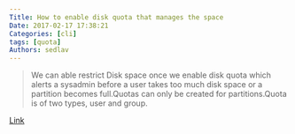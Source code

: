 ```yaml
---
Title: How to enable disk quota that manages the space
Date: 2017-02-17 17:38:21
Categories: [cli]
tags: [quota]
Authors: sedlav
---
```


> We can able restrict Disk space once we enable disk quota which alerts a sysadmin before a user takes too much disk space or a partition becomes full.Quotas can only be created for partitions.Quota is of two types, user and group.

[Link](http://www.linuxroutes.com/enable-disk-quota-manages-space/)
